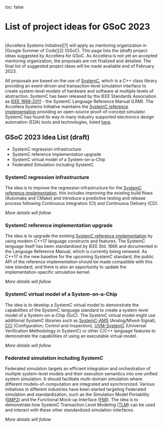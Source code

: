toc: false
# List of project ideas for GSoC 2023
<br>
[Accellera Systems Initiative][1] will apply as mentoring organization in [Google Summer of Code][2] (GSoC). This page lists the (draft) project ideas suggested by Accellera for GSoC. As Accellera is not yet an accepted mentoring organization, the proposals are not finalized and detailed. The final list of suggested project ideas will be made available end of February 2023.

All proposals are based on the use of [SystemC][3], which is a C++ class library providing an event-driven and transaction-level simulation interface to create system-level models of hardware and software at multiple levels of abstraction. SystemC has been released by the IEEE Standards Association as [IEEE 1666-2011][4] - the SystemC Language Reference Manual (LRM). The Accellera Systems Initiative maintains the [SystemC reference implementation][5] providing an open-source proof-of-concept simulator. SystemC has found its way in many industry supported electronics design automation (EDA) tools and technologies, listed [here][12].

## GSoC 2023 Idea List (draft)

 * SystemC regression infrastructure
 * SystemC reference implementation upgrade
 * SystemC virtual model of a System-on-a-Chip
 * Federated Simulation including SystemC

### SystemC regression infrastructure

The idea is to improve the regression infrastructure for the [SystemC reference implementation][5]. this includes improving the existing build flows (Automake and CMake) and introduce a predictive testing and release process following Continuous Integration (CI) and Continuous Delivery (CD). 

*More details will follow*

### SystemC reference implementation upgrade

The idea is to upgrade the existing [SystemC reference implementation][5] by using modern C++17 language constructs and features. The SystemC language itself has been standardized by IEEE Std. 1666 and documented in the Language Reference Manual, which is currently being renewed. As C++17 is the new baseline for the upcoming SystemC standard, the public API of the reference implementation should be made compatible with this new standard, and there is also an opportunity to update the implementation-specific simulation kernel.

*More details will follow*

### SystemC virtual model of a System-on-a-Chip

The idea is to develop a SystemC virtual model to demonstrate the capabilities of the SystemC language standard to create a system-level model of a System-on-a-Chip (SoC). The SystemC virtual model might use additional SystemC libraries such as [SystemC-AMS][6] (Analog/Mixed-Signal), [CCI][7] (Configuration, Control and Inspection), [UVM-SystemC][8] (Universal Verification Methodology in SystemC) or other C/C++ language features to demonstrate the capabilities of using an executable virtual model. 

*More details will follow*

### Federated simulation including SystemC 

Federated simulation targets an efficient integration and orchestration of multiple system-level models and their execution semantics into one unified system simulation. It should facilitate multi-domain simulation where different models-of-computation are integrated and synchronized. Various initiatives in different industries have been started targeting Federated simulation and standardization, such as the Simulation Model Portability ([SMP2][9]) and the Functional Mock-up Interface ([FMI][10]). The idea is to demonstrate how SystemC Transaction Level Modeling ([TLM][11]) can be used and interact with these other standardized simulation interfaces.

*More details will follow*

[1]: https://www.accellera.org/
[2]: https://summerofcode.withgoogle.com/
[3]: https://systemc.org/overview/systemc/
[4]: https://standards.ieee.org/ieee/1666/4814/
[5]: https://github.com/accellera-official/systemc
[6]: https://systemc.org/overview/systemc-ams/
[7]: https://systemc.org/overview/systemc-cci/
[8]: https://systemc.org/overview/systemc-verification/
[9]: https://ecss.nl/standard/ecss-e-st-40-07c-simulation-modelling-platform-2-march-2020/
[10]: https://fmi-standard.org/
[11]: https://systemc.org/overview/systemc-tlm/
[12]: https://systemc.org/resources/tools/
